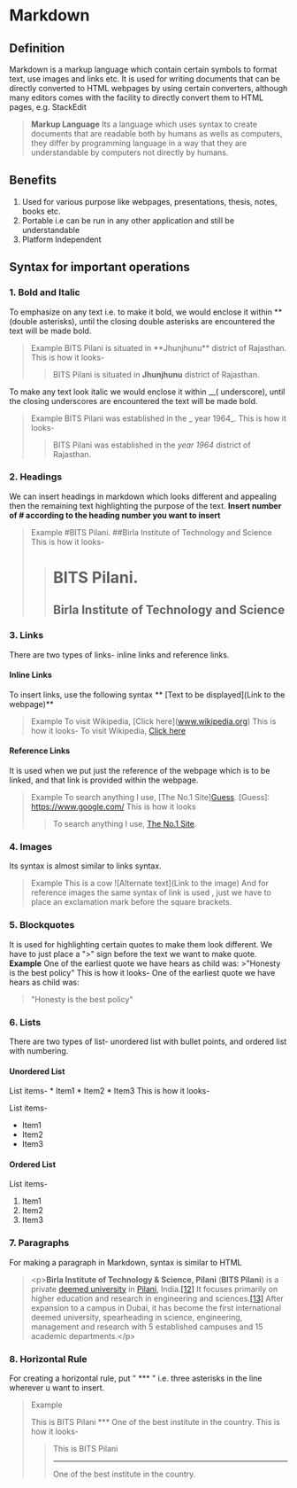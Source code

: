
# Markdown

## Definition
 Markdown is a markup language which contain certain symbols to format text, use images and links etc. It is used for writing documents that can be directly converted to HTML webpages by using certain converters, although many editors comes  with the facility to directly convert them to HTML pages, e.g. StackEdit

>**Markup Language** Its a language which uses syntax to create documents that are readable both by humans as wells as computers, they differ by programming language in a way that they are understandable by computers not directly by humans.


## Benefits
1. Used for various purpose like webpages, presentations, thesis, notes, books etc.
2. Portable i.e can be run in any other application and still be understandable
3. Platform Independent


## Syntax for important operations

### 1. Bold and Italic
To emphasize on any text i.e. to make it bold, we would enclose it within **(double asterisks), until the closing double asterisks are encountered the text will be made bold.
> Example
> BITS Pilani is situated in \**Jhunjhunu\*\* district of Rajasthan.
>This is how it looks- 
>> BITS Pilani is situated in **Jhunjhunu** district of Rajasthan.

To make any text look italic we would enclose it within __( underscore), until the closing underscores are encountered the text will be made bold.
> Example
> BITS Pilani was established in the  \_ year 1964\_.
>This is how it looks- 
>> BITS Pilani was established in the  _year 1964_ district of Rajasthan.

### 2. Headings

We can insert headings in markdown which looks different and appealing then the remaining text highlighting the purpose of the text.
**Insert number of # according to the heading number you want to insert**
> Example
> \#BITS Pilani.
> \##Birla Institute of Technology and Science
>This is how it looks- 
>> # BITS Pilani.
> >## Birla Institute of Technology and Science

### 3. Links

There are two types of links- inline links and reference links.


#### Inline Links

To insert links, use the following syntax
** \[Text to be displayed](Link to the webpage)**
> Example
> To visit Wikipedia, \[Click here](www.wikipedia.org)
> This is how it looks-
> To visit Wikipedia, [Click here](www.wikipedia.org)


#### Reference Links

It is used when we put just the reference of the webpage which is to be linked, and that link is provided within the webpage.
>Example
To search anything I use, \[The No.1 Site][Guess].
 \[Guess]: <https://www.google.com/> 
 This is how it looks
 >>To search anything I use, [The No.1 Site][Guess].

[Guess]: <https://www.google.com/> 


### 4. Images

Its syntax  is almost similar to links syntax.
>Example
>This is a cow ![Alternate text](Link to the image)
>And for reference images the same syntax of link is used , just we have to place an exclamation mark before the square brackets.

### 5. Blockquotes

It is used for highlighting certain quotes to make them look different.
We have to just place a ">" sign before the text we want to make quote.
**Example**
One of the earliest quote we have hears as child was:
\>"Honesty is the best policy"
This is how it looks-
One of the earliest quote we have hears as child was:
>"Honesty is the best policy"

### 6. Lists

There are two types of list- unordered list with bullet points, and ordered list with numbering.

#### Unordered List

List items-
\* Item1
\* Item2
\* Item3
This is how it looks-

List items-
* Item1
* Item2
* Item3
 
#### Ordered List

List items-
1.  Item1
2. Item2
3. Item3

### 7. Paragraphs

For making a paragraph in Markdown, syntax is similar to HTML
>\<p>**Birla Institute of Technology & Science, Pilani** (**BITS Pilani**) is a private [deemed university](https://en.wikipedia.org/wiki/Deemed_university "Deemed university") in [Pilani](https://en.wikipedia.org/wiki/Pilani "Pilani"), India.[[12]](https://en.wikipedia.org/wiki/Birla_Institute_of_Technology_and_Science,_Pilani#cite_note-12) It focuses primarily on higher education and research in engineering and sciences.[[13]](https://en.wikipedia.org/wiki/Birla_Institute_of_Technology_and_Science,_Pilani#cite_note-13) After expansion to a campus in Dubai, it has become the first international deemed university, spearheading in science, engineering, management and research with 5 established campuses and 15 academic departments.\</p>

### 8. Horizontal Rule

For creating a horizontal rule, put " *** " i.e. three asterisks in the line wherever u want to insert.
> Example
> 
> This is BITS Pilani
> \***
> One of the best institute in the country.
>This is how it looks-
>> This is BITS Pilani
> >***
> >One of the best institute in the country.
